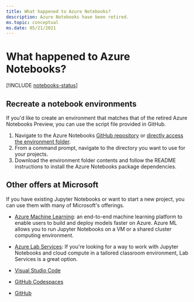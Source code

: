 ```yaml
---
title: What happened to Azure Notebooks? 
description: Azure Notebooks have been retired. 
ms.topic: conceptual
ms.date: 05/21/2021
---
```


# What happened to Azure Notebooks? 

[!INCLUDE [notebooks-status](../../includes/notebooks-status.md)]

## Recreate a notebook environments

If you'd like to create an environment that matches that of the retired Azure Notebooks Preview, you can use the script file provided in GitHub.

1. Navigate to the Azure Notebooks [GitHub repository](https://github.com/microsoft/AzureNotebooks) or [directly access the environment folder](https://aka.ms/aznbrequirementstxt).
1. From a command prompt, navigate to the directory you want to use for your projects.
1. Download the environment folder contents and follow the README instructions to install the Azure Notebooks package dependencies.

## Other offers at Microsoft
If you have existing Jupyter Notebooks or want to start a new project, you can use them with many of Microsoft's offerings.

- [Azure Machine Learning](../machine-learning/how-to-run-jupyter-notebooks.md): an end-to-end machine learning platform to enable users to build and deploy models faster on Azure. Azure ML allows you to run Jupyter Notebooks on a VM or a shared cluster computing environment.

- [Azure Lab Services](../lab-services/class-type-jupyter-notebook.md): If you're looking for a way to work with Jupyter Notebooks and cloud compute in a tailored classroom environment, Lab Services is a great option.

- [Visual Studio Code](https://code.visualstudio.com/docs/python/jupyter-support)

- [GitHub Codespaces](https://docs.github.com/en/codespaces/getting-started-with-codespaces/getting-started-with-your-python-project-in-codespaces)

- [GitHub](https://github.com)
